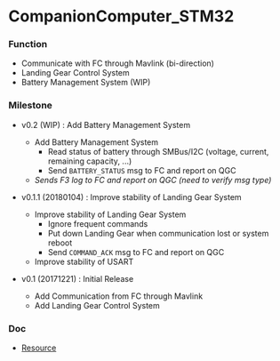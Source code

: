 # CompanionComputer_STM32

### Function
- Communicate with FC through Mavlink (bi-direction)
- Landing Gear Control System
- Battery Management System (WIP)

### Milestone
* v0.2 (WIP) : Add Battery Management System
    + Add Battery Management System
        + Read status of battery through SMBus/I2C (voltage, current, remaining capacity, ...)
        + Send `BATTERY_STATUS` msg to FC and report on QGC
    + *Sends F3 log to FC and report on QGC (need to verify msg type)*

* v0.1.1 (20180104) : Improve stability of Landing Gear System
    * Improve stability of Landing Gear System
        + Ignore frequent commands
        + Put down Landing Gear when communication lost or system reboot
        + Send `COMMAND_ACK` msg to FC and report on QGC
    * Improve stability of USART

* v0.1 (20171221) : Initial Release
    + Add Communication from FC through Mavlink
    + Add Landing Gear Control System

### Doc
* [Resource](Doc/Resource.md)